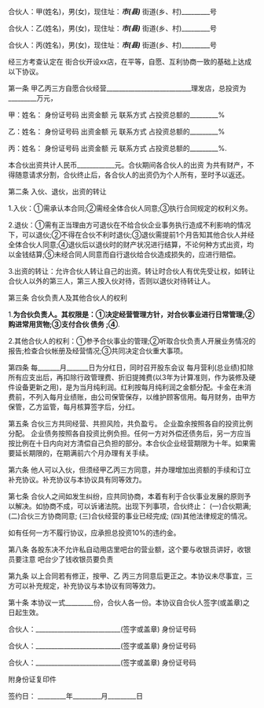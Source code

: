 
 


合伙人：甲(姓名)，男(女)，现住址：_________市(县)_________ 街道(乡、村)_________号


合伙人：乙(姓名)，男(女)，现住址：_________市(县)_________ 街道(乡、村)_________号


合伙人：丙(姓名)，男(女)，现住址：_________市(县)_________ 街道(乡、村)_________号


经三方考查认定在 街合伙开设xx店，在平等，自愿、互利协商一致的基础上达成以下协议。


第一条 甲乙丙三方自愿合伙经营___________________________理发店，总投资为_________万元，


甲：姓名： 身份证号码 出资金额 元 联系方式 占投资总额的_________%


乙：姓名： 身份证号码 出资金额 元 联系方式 占投资总额的_________%


丙：姓名： 身份证号码 出资金额 元 联系方式 占投资总额的_________%.


本合伙出资共计人民币____________元。合伙期间各合伙人的出资 为共有财产，不得随意请求分割，合伙终止后，各合伙人的出资仍为个人所有，至时予以返还。


第二条 入伙、退伙，出资的转让


1.入伙：①需承认本合同;②需经全体合伙人同意;③执行合同规定的权利义务。


2.退伙：①需有正当理由方可退伙在不给合伙企业事务执行造成不利影响的情况下，可以退伙;②不得在合伙不利时退伙;③退伙需提前1个月告知其他合伙人并经全体合伙人同意;④退伙后以退伙时的财产状况进行结算，不论何种方式出资，均以金钱结算;⑤未经合同人同意而自行退伙给合伙造成损失的，应进行赔偿。


3.出资的转让：允许合伙人转让自己的出资。转让时合伙人有优先受让权，如转让合伙人以外的第三人，第三人按入伙对待，否则以退伙对待转让人。


第三条 合伙负责人及其他合伙人的权利


1.____________为合伙负责人。其权限是：①决定经营管理方针，对合伙事业进行日常管理;②购进常用货物;③支付合伙
债务
;④____________.


2.其他合伙人的权利：①参予合伙事业的管理;②听取合伙负责人开展业务情况的报告;检查合伙帐册及经营情况;③共同决定合伙重大事项。


第四条 每_______月_______日为分红日，同时召开股东会议 每月营利(总业绩)扣除所有应支出后，再扣除行政管理费、折旧提摊费(以3年为计算准则，作为装修及硬件设备更新之用)，是为当月纯利润。红利按每月纯利润之金额分配。卡金在未消费前，不列入每月业绩账，由公司保管保存，以维护顾客信用。每月财务，由甲方保管，乙方监管，每月核算签字后，分红。


第五条 合伙三方共同经营、共担风险，共负盈亏。 企业盈余按照各自的投资比例分配。 企业债务按照各自投资比例负担。任何一方对外偿还债务后，另一方应当按比例在十日内向对方清偿自己负担的部分。本合伙企业经营期限为十年。如果需要延长期限的，在期满前六个月办理有关手续。


第六条 他人可以入伙，但须经甲乙丙三方同意，并办理增加出资额的手续和订立补充协议。补充协议与本协议具有同等效力。


第七条 合伙人之间如发生纠纷，应共同协商，本着有利于合伙事业发展的原则予以解决。如协商不成，可以诉诸法院。出现下列事项，合伙终止： (一)合伙期满; (二)合伙三方协商同意; (三)合伙经营的事业已经完成; (四)其他法律规定的情况。


如有任何一方不履行协议，应承担总投资10%的违约金。


第八条 各股东决不允许私自动用店里吧台的营业额，这个要与收银员讲好，收银员要注意 吧台少了钱收银员要负责


第九条 以上合同若有修正，按甲、乙 丙三方同意后更正之。本协议未尽事宜，三方可以补充规定，补充协议与本协议有同等效力。


第十条 本协议一式_________份，合伙人各一份。本协议自合伙人签字(或盖章)之日起生效。


合伙人：___________________________(签字或盖章) 身份证号码


合伙人：___________________________(签字或盖章) 身份证号码


合伙人：___________________________(签字或盖章) 身份证号码


附身份证复印件


签约日： _________年_________月_________日
 


 

 
 
 
 
 
  


  
 

  


  


  
 
 
 
 

